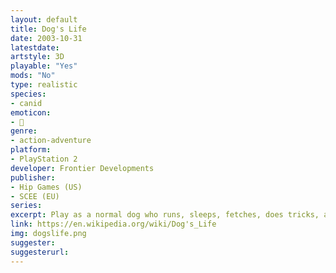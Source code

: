 ```yaml
---
layout: default
title: Dog's Life
date: 2003-10-31
latestdate: 
artstyle: 3D
playable: "Yes"
mods: "No"
type: realistic
species: 
- canid
emoticon: 
- 🐶
genre: 
- action-adventure
platform:
- PlayStation 2
developer: Frontier Developments
publisher:
- Hip Games (US)
- SCEE (EU)
series: 
excerpt: Play as a normal dog who runs, sleeps, fetches, does tricks, and even does his business in this action-adventure game with a crude sense of humor. The number of dog-related game mechanics squeezed into this game is impressive for a PS2 title.
link: https://en.wikipedia.org/wiki/Dog's_Life
img: dogslife.png
suggester: 
suggesterurl:  
---
```


